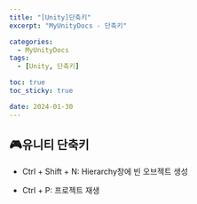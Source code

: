 ```yaml
---
title: "[Unity]단축키"
excerpt: "MyUnityDocs - 단축키"

categories:
  - MyUnityDocs
tags:
  - [Unity, 단축키]

toc: true
toc_sticky: true

date: 2024-01-30
---
```


## 🎮유니티 단축키

* Ctrl + Shift + N: Hierarchy창에 빈 오브젝트 생성

* Ctrl + P: 프로젝트 재생

<br><br>